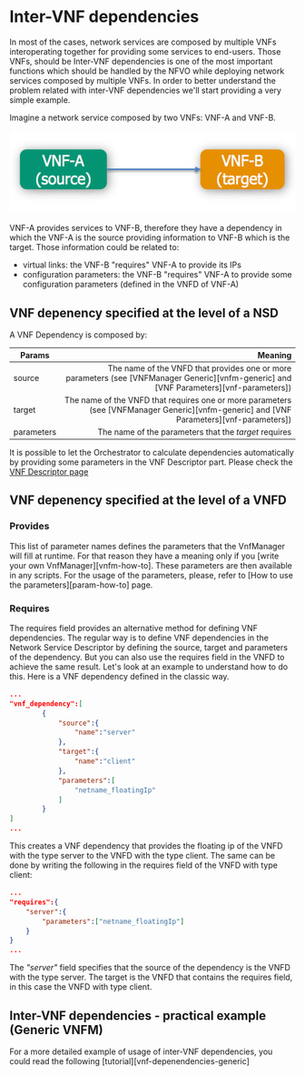 # Inter-VNF dependencies

In most of the cases, network services are composed by multiple VNFs interoperating together for providing some services to end-users. Those VNFs, should be  Inter-VNF dependencies is one of the most important functions which should be handled by the NFVO while deploying network services composed by multiple VNFs. In order to better understand the problem related with inter-VNF dependencies we'll start providing a very simple example. 

Imagine a network service composed by two VNFs: VNF-A and VNF-B. 

![ns-dependency][network-service-dependency]

VNF-A provides services to VNF-B, therefore they have a dependency in which the VNF-A is the source providing information to VNF-B which is the target. Those information could be related to: 

* virtual links: the VNF-B "requires" VNF-A to provide its IPs 
* configuration parameters: the VNF-B "requires" VNF-A to provide some configuration parameters (defined in the VNFD of VNF-A) 

## VNF depenency specified at the level of a NSD

A VNF Dependency is composed by:

| Params          				| Meaning       													|
| -------------   				| -------------:													|
| source  						| The name of the VNFD that provides one or more parameters (see [VNFManager Generic][vnfm-generic] and [VNF Parameters][vnf-parameters])|
| target 						| The name of the VNFD that requires one or more parameters	(see [VNFManager Generic][vnfm-generic] and [VNF Parameters][vnf-parameters])|
| parameters					| The name of the parameters that the *target* requires     	|

It is possible to let the Orchestrator to calculate dependencies automatically by providing some parameters in the VNF Descriptor part. Please check the [VNF Descriptor page](vnf-descriptor)

## VNF depenency specified at the level of a VNFD


### Provides

This list of parameter names defines the parameters that the VnfManager will fill at runtime. For that reason they have a meaning only if you [write your own VnfManager][vnfm-how-to]. These parameters are then available in any scripts. For the usage of the parameters, please, refer to [How to use the parameters][param-how-to] page.

### Requires

The requires field provides an alternative method for defining VNF dependencies. The regular way is to define VNF dependencies in the Network Service Descriptor by defining the source, target and parameters of the dependency. But you can also use the requires field in the VNFD to achieve the same result. Let's look at an example to understand how to do this. Here is a VNF dependency defined in the classic way. 
```json
...
"vnf_dependency":[
        {
            "source":{
                "name":"server"
            },
            "target":{
                "name":"client"
            },
            "parameters":[
                "netname_floatingIp"
            ]
        }
]
...
```

This creates a VNF dependency that provides the floating ip of the VNFD with the type server to the VNFD with the type client. 
The same can be done by writing the following in the requires field of the VNFD with type client: 

```json
...
"requires":{
	"server":{
		"parameters":["netname_floatingIp"]
	}
}
...
```

The *"server"* field specifies that the source of the dependency is the VNFD with the type server. The target is the VNFD that contains the requires field, in this case the VNFD with type client. 

## Inter-VNF dependencies - practical example (Generic VNFM)

For a more detailed example of usage of inter-VNF dependencies, you could read the following [tutorial][vnf-depenendencies-generic]


[network-service-dependency]:images/network-service-dependency.png
[vnf-dependencies-generic]:vnf-dependencies-generic

<!---
Script for open external links in a new tab
-->
<script type="text/javascript" charset="utf-8">
      // Creating custom :external selector
      $.expr[':'].external = function(obj){
          return !obj.href.match(/^mailto\:/)
                  && (obj.hostname != location.hostname);
      };
      $(function(){
        $('a:external').addClass('external');
        $(".external").attr('target','_blank');
      })
</script>
